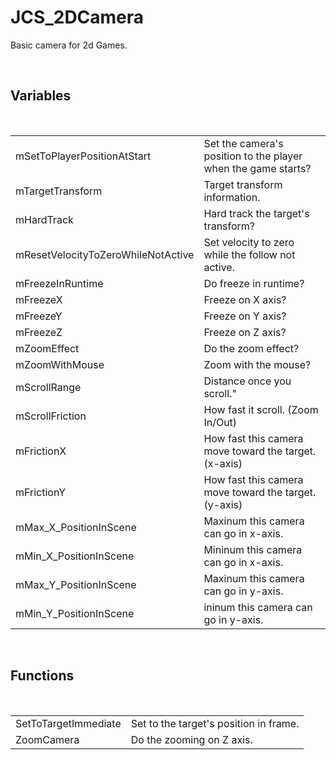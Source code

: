 <div id="content-header">
  <h1>JCS_2DCamera</h1>
</div>

<p>
  Basic camera for 2d Games.
</p>


<br/>
<h2>Variables</h2>
<br/>

<table>
  <tr>
    <td>mSetToPlayerPositionAtStart</td>
    <td>Set the camera's position to the player when the game starts?</td>
  </tr>
  <tr>
    <td>mTargetTransform</td>
    <td>Target transform information.</td>
  </tr>
  <tr>
    <td>mHardTrack</td>
    <td>Hard track the target's transform?</td>
  </tr>
  <tr>
    <td>mResetVelocityToZeroWhileNotActive</td>
    <td>Set velocity to zero while the follow not active.</td>
  </tr>
  <tr>
    <td>mFreezeInRuntime</td>
    <td>Do freeze in runtime?</td>
  </tr>
  <tr>
    <td>mFreezeX</td>
    <td>Freeze on X axis?</td>
  </tr>
  <tr>
    <td>mFreezeY</td>
    <td>Freeze on Y axis?</td>
  </tr>
  <tr>
    <td>mFreezeZ</td>
    <td>Freeze on Z axis?</td>
  </tr>
  <tr>
    <td>mZoomEffect</td>
    <td>Do the zoom effect?</td>
  </tr>
  <tr>
    <td>mZoomWithMouse</td>
    <td>Zoom with the mouse?</td>
  </tr>
  <tr>
    <td>mScrollRange</td>
    <td>Distance once you scroll."</td>
  </tr>
  <tr>
    <td>mScrollFriction</td>
    <td>How fast it scroll. (Zoom In/Out)</td>
  </tr>
  <tr>
    <td>mFrictionX</td>
    <td>How fast this camera move toward the target. (x-axis)</td>
  </tr>
  <tr>
    <td>mFrictionY</td>
    <td>How fast this camera move toward the target. (y-axis)</td>
  </tr>
  <tr>
    <td>mMax_X_PositionInScene</td>
    <td>Maxinum this camera can go in x-axis.</td>
  </tr>
  <tr>
    <td>mMin_X_PositionInScene</td>
    <td>Mininum this camera can go in x-axis.</td>
  </tr>
  <tr>
    <td>mMax_Y_PositionInScene</td>
    <td>Maxinum this camera can go in y-axis.</td>
  </tr>
  <tr>
    <td>mMin_Y_PositionInScene</td>
    <td>ininum this camera can go in y-axis.</td>
  </tr>
</table>


<br/>
<h2>Functions</h2>
<br/>

<table>
  <tr>
    <td>SetToTargetImmediate</td>
    <td>Set to the target's position in frame.</td>
  </tr>
  <tr>
    <td>ZoomCamera</td>
    <td>Do the zooming on Z axis.</td>
  </tr>
</table>
